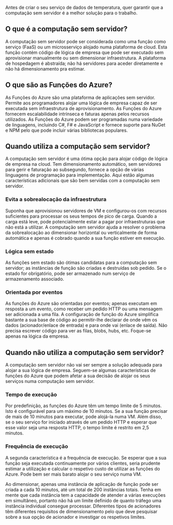Antes de criar o seu serviço de dados de temperatura, quer garantir que a computação sem servidor é a melhor solução para o trabalho. 

## <a name="what-is-serverless-compute"></a>O que é a computação sem servidor?
A computação sem servidor pode ser considerada como uma função como serviço (FaaS) ou um microsserviço alojado numa plataforma de cloud. Esta função contém código de lógica de empresa que pode ser executado sem aprovisionar manualmente ou sem dimensionar infraestrutura. A plataforma de hospedagem é abstraída; não há servidores para aceder diretamente e não há dimensionamento pra estimar. 

## <a name="what-is-azure-functions"></a>O que são as Funções do Azure?
As Funções do Azure são uma plataforma de aplicações sem servidor. Permite aos programadores alojar uma lógica de empresa capaz de ser executada sem infraestrutura de aprovisionamento. As Funções do Azure fornecem escalabilidade intrínseca e faturas apenas pelos recursos utilizados. As Funções do Azure podem ser programadas numa variedade de linguagens, incluindo C#, F# e JavaScript e fornece suporte para NuGet e NPM pelo que pode incluir várias bibliotecas populares. 

## <a name="when-do-you-use-serverless-compute"></a>Quando utiliza a computação sem servidor?
A computação sem servidor é uma ótima opção para alojar código de lógica de empresa na cloud. Tem dimensionamento automático, sem servidores para gerir e faturação ao subsegundo, fornece a opção de várias linguagens de programação para implementação. Aqui estão algumas características adicionais que são bem servidas com a computação sem servidor.

### <a name="avoid-overallocation-of-infrastructure"></a>Evita a sobrealocação da infraestrutura
Suponha que aprovisionou servidores de VM e configurou-os com recursos suficientes para processar os seus tempos de pico de carga. Quando a carga está leve, pode potencialmente estar a pagar por infraestruturas que não está a utilizar. A computação sem servidor ajuda a resolver o problema da sobrealocação ao dimensionar horizontal ou verticalmente de forma automática e apenas é cobrado quando a sua função estiver em execução.

### <a name="stateless-logic"></a>Lógica sem estado
As funções sem estado são ótimas candidatas para a computação sem servidor; as instâncias de função são criadas e destruídas sob pedido. Se o estado for obrigatório, pode ser armazenado num serviço de armazenamento associado.

### <a name="event-driven"></a>Orientada por eventos
As funções do Azure são orientadas por eventos; apenas executam em resposta a um evento, como receber um pedido HTTP ou uma mensagem ser adicionada a uma fila. A configuração de função do Azure simplifica bastante a sua base de código ao permitir-lhe declarar de onde vêm os dados (acionador/enlace de entrada) e para onde vai (enlace de saída). Não precisa escrever código para ver as filas, blobs, hubs, etc. Foque-se apenas na lógica da empresa.

## <a name="when-do-you-not-use-serverless-compute"></a>Quando não utiliza a computação sem servidor?
A computação sem servidor não vai ser sempre a solução adequada para alojar a sua lógica de empresa. Seguem-se algumas características de funções do Azure que podem afetar a sua decisão de alojar os seus serviços numa computação sem servidor. 

### <a name="execution-time"></a>Tempo de execução
Por predefinição, as funções do Azure têm um tempo limite de 5 minutos. Isto é configurável para um máximo de 10 minutos. Se a sua função precisar de mais de 10 minutos para executar, pode alojá-la numa VM. Além disso, se o seu serviço for iniciado através de um pedido HTTP e esperar que esse valor seja uma resposta HTTP, o tempo limite é restrito em 2,5 minutos.

### <a name="execution-frequency"></a>Frequência de execução
A segunda característica é a frequência de execução. Se esperar que a sua função seja executada continuamente por vários clientes, seria prudente estimar a utilização e calcular o respetivo custo de utilizar as funções do Azure. Pode bem ser mais barato alojar o seu serviço numa VM.

Ao dimensionar, apenas uma instância de aplicação de função pode ser criada a cada 10 minutos, até um total de 200 instâncias totais. Tenha em mente que cada instância tem a capacidade de atender a várias execuções em simultâneo, portanto não há um limite definido de quanto tráfego uma instância individual consegue processar. Diferentes tipos de acionadores têm diferentes requisitos de dimensionamento pelo que deve pesquisar sobre a sua opção de acionador e investigar os respetivos limites.
